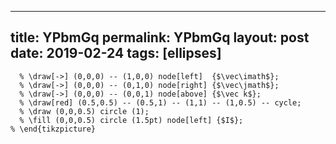 ---
 title: YPbmGq
 permalink: YPbmGq
 layout: post
 date: 2019-02-24
 tags: [ellipses]
 ---

```latex% \begin{tikzpicture}[vue espace={(30,15)}]
  % \draw[->] (0,0,0) -- (1,0,0) node[left]  {$\vec\imath$};
  % \draw[->] (0,0,0) -- (0,1,0) node[right] {$\vec\jmath$};
  % \draw[->] (0,0,0) -- (0,0,1) node[above] {$\vec k$};
  % \draw[red] (0.5,0.5) -- (0.5,1) -- (1,1) -- (1,0.5) -- cycle;
  % \draw (0,0,0.5) circle (1);
  % \fill (0,0,0.5) circle (1.5pt) node[left] {$I$};
% \end{tikzpicture}
```